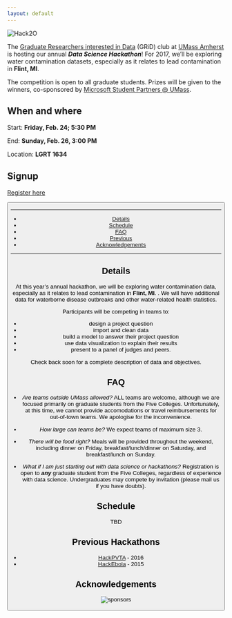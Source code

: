 ```yaml
---
layout: default
---
```


<link rel="stylesheet" href="https://maxcdn.bootstrapcdn.com/font-awesome/4.5.0/css/font-awesome.min.css">

![Hack2O](http://gridclub.io/Hack2O/assets/hack2ologo.png)

The [Graduate Researchers interested in Data](http://www.gridclub.io) (GRiD) club at [UMass Amherst](http://www.umass.edu) is hosting our annual ***Data Science Hackathon***! For 2017, we’ll be exploring water contamination datasets, especially as it relates to lead contamination in **Flint, MI**. 

The competition is open to all graduate students. Prizes will be given to the winners, co-sponsored by [Microsoft Student Partners @ UMass](https://www.facebook.com/groups/198842233863002/). 


## <a name="placetime"></a> When and where

Start: **Friday, Feb. 24; 5:30 PM**

End: **Sunday, Feb. 26, 3:00 PM**

Location: **LGRT 1634**


## <a name="signup"></a> Signup

<a href="https://docs.google.com/forms/d/e/1FAIpQLSfaGPM2AMbRzUOEENchr2A5HuQh3aUSdJDXX-qC4Ln3t0QCFQ/viewform" class="button">Register here</a>

<form action="http://google.com">
    <button type="submit" value="Go to Google" />
</form>


* * *

- [Details](#dataset)
- [Schedule](#programme)
- [FAQ](#faq)
- [Previous](#prevhack)
- [Acknowledgements](#ack)

* * *

## <a name="dataset"></a> Details

At this year’s annual hackathon, we will be exploring water contamination data, especially as it relates to lead contamination in **Flint, MI**. . We will have additional data for waterborne disease outbreaks and other water-related health statistics.

Participants will be competing in teams to:
* design a project question
* import and clean data
* build a model to answer their project question
* use data visualization to explain their results
* present to a panel of judges and peers.

Check back soon for a complete description of data and objectives.


## <a name="faq"></a> FAQ

- *Are teams outside UMass allowed?*
    ALL teams are welcome, although we are focused primarily on graduate students from the Five Colleges. Unfortunately, at this time, we cannot provide accomodations or travel reimbursements for out-of-town teams. We apologise for the inconvenience.

- *How large can teams be?*
    We expect teams of maximum size 3. 

- *There will be food right?* 
    Meals will be provided throughout the weekend, including dinner on Friday, breakfast/lunch/dinner on Saturday, and breakfast/lunch on Sunday.   

- *What if I am just starting out with data science or hackathons?*
    Registration is open to ***any*** graduate student from the Five Colleges, regardless of experience with data science. Undergraduates may compete by invitation (please mail us if you have doubts).    


## <a name="keynote"></a> Schedule
TBD

## <a name="prevhack"></a> Previous Hackathons
- [HackPVTA](http://gridclub.io/HackPVTA/) - 2016
- [HackEbola](http://gridclub.io/ebola-hackfest) - 2015

## <a name="ack"></a>Acknowledgements
![sponsors](http://gridclub.io/Hack2O/assets/sponsors.png)



